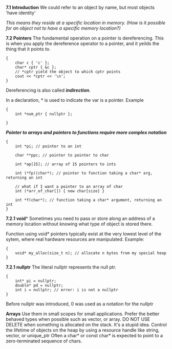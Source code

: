 **7.1 Introduction** We could refer to an object by name, but most objects 'have identity'

*This means they reside at a specific location in memory. (How is it possible for an object not to have a specific memory location?)*

**7.2 Pointers** The fundamental operation on a pointer is dereferencing. This is when you apply the dereference operator to a pointer, and it yeilds the thing that it points to. 

```
{
    char c { 'c' };
    char* cptr { &c };
    // *cptr yield the object to which cptr points 
    cout << *cptr << '\n';  
}
```

Dereferencing is also called ***indirection***. 

In a declaration, * is used to indicate the var is a pointer. Example
```
{
    int *num_ptr { nullptr }; 

}
```
***Pointer to arrays and pointers to functions require more complex notation***
```
{
    int *pi; // pointer to an int

    char **ppc; // pointer to pointer to char 
    
    int *ap[15]; // array of 15 pointers to ints
    
    int (*fp)(char*); // pointer to function taking a char* arg, returning an int 

    // what if I want a pointer to an array of char
    int (*arr_of_char[]) { new char[size] }
    
    int *f(char*); // function taking a char* argument, returning an int
}
```
**7.2.1 void*** 
Sometimes you need to pass or store along an address of a memory location without knowing what type of object is stored there. 

Function using void* pointers typically exist at the very lowest level of the sytem, where real hardware resources are manipulated.
Example: 

```
{
    void* my_alloc(size_t n); // allocate n bytes from my special heap  
}
```

**7.2.1 nullptr** 
The literal nullptr represents the null ptr. 

```
{
    int* pi = nullptr; 
    double* pd = nullptr; 
    int i = nullptr; // error: i is not a nullptr 
}
```

Before nullptr was introduced, 0 was used as a notation for the nullptr

**Arrays**
Use them in small scopes for small applications. 
Prefer the better behaved types when possible such as vector, or array. 
DO NOT USE DELETE when something is allocated on the stack. It's a stupid idea. 
Control the lifetime of objects on the heap by using a resource handle like string, vector, or 
unique_ptr 
Often a char* or const char* is expected to point to a zero-terminated sequence of chars. 






